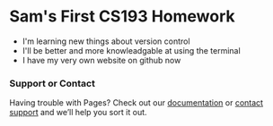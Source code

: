 # Sam's First CS193 Homework

- I'm learning new things about version control
- I'll be better and more knowleadgable at using the terminal
- I have my very own website on github now

### Support or Contact

Having trouble with Pages? Check out our [documentation](https://help.github.com/categories/github-pages-basics/) or [contact support](https://github.com/contact) and we’ll help you sort it out.
